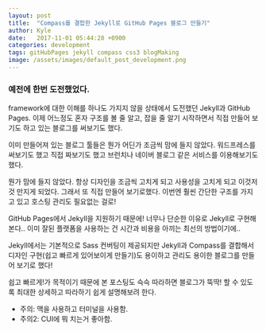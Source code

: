 ```yaml
---
layout: post
title:  "Compass를 결합한 Jekyll로 GitHub Pages 블로그 만들기"
author: Kyle
date:   2017-11-01 05:44:28 +0900
categories: development
tags: gitHubPages jekyll compass css3 blogMaking
image: /assets/images/default_post_development.png
---
```

### 예전에 한번 도전했었다.
framework에 대한 이해를 하나도 가지지 않을 상태에서 도전했던 Jekyll과 GitHub Pages. 이제 어느정도 혼자 구조를 볼 줄 알고, 잡을 줄 알기 시작하면서 직접 만들어 보기도 하고 있는 블로그를 써보기도 했다.

이미 만들어져 있는 블로그 툴들은 뭔가 어딘가 조금씩 맘에 들지 않았다. 워드프레스를 써보기도 했고 직접 짜보기도 했고 브런치나 네이버 블로그 같은 서비스를 이용해보기도 했다.

뭔가 맘에 들지 않았다. 항상 디자인을 조금씩 고치게 되고 사용성을 고치게 되고 이것저것 만지게 되었다. 그래서 또 직접 만들어 보기로했다. 이번엔 훨씬 간단한 구조를 가지고 있고 호스팅 관리도 필요없는 걸로!

GitHub Pages에서 Jekyll을 지원하기 때문에! 너무나 단순한 이유로 Jekyll로 구현해본다.. 이미 잘된 플랫폼을 사용하는 건 시간과 비용을 아끼는 최선의 방법이기에..

Jekyll에서는 기본적으로 Sass 컨버팅이 제공되지만 Jekyll과 Compass를 결합해서 디자인 구현(쉽고 빠르게 있어보이게 만들기)도 용이하고 관리도 용이한 블로그를 만들어 보기로 했다!

쉽고 빠르게!가 목적이기 때문에 본 포스팅도 슥슥 따라하면 블로그가 뚝딱! 할 수 있도록 최대한 상세하고 따라하기 쉽게 설명해보려 한다.

* 주의: 맥을 사용하고 터미널을 사용함.
* 주의2: CUI에 뭐 치는거 좋아함.